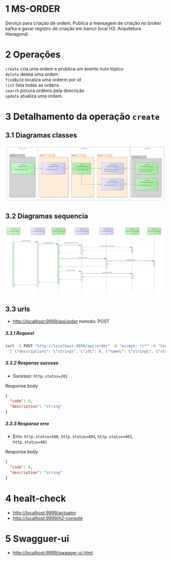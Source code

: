 # 1 MS-ORDER  
Serviço para criação de ordem. Publica a mensagem de criação no broker kafka e gavar registro de criação em banco local H2.
Arquitetura Hexagonal.

# 2 Operações   
`create` cria uma ordem e prublica um evento num tópico  
`delete` deleta uma ordem  
`findById` localiza uma orderm por id  
`list` lista todas as ordens  
`search` pocura ordems pela descrição  
`update` atualiza uma ordem.  

# 3 Detalhamento da operação `create`
## 3.1 Diagramas classes  
![nome](src/main/resources/img/class1.png)  


## 3.2 Diagramas sequencia  
![nome](src/main/resources/img/sequence1.png)  

## 3.3 urls
* [http://localhost:9999/api/order](http://localhost:9999/api/order)  metodo: POST
 
##### 3.3.1 Request 
```bash 
curl -X POST "http://localhost:9999/api/order" -H "accept: */*" -H "Content-Type: application/json" -d  
 "{ \"description\": \"string\", \"id\": 0, \"name\": \"string\", \"status\": \"NOT_PROCESSED\", \"total\": 0}" 
```

##### 3.3.2 Response sucesso
* Sucesso: `http.status=201`  
 
Response body  

```json  
{
  "code": 0,
  "description": "string"
}
```

##### 3.3.3 Response erro
* Erro: `http.status=500`, `http.status=404`, `http.status=403`, `http.status=401` 
 
Response body  

```json  
{
  "code": 0,
  "description": "string"
}
```

# 4 healt-check  
* [http://localhost:9999/actuator](http://localhost:9999/actuator)  
* [http://localhost:9999/h2-console](http://localhost:9999/h2-console)  

# 5 Swagguer-ui  
* [http://localhost:9999/swagger-ui.html](http://localhost:9999/swagger-ui.html)  








